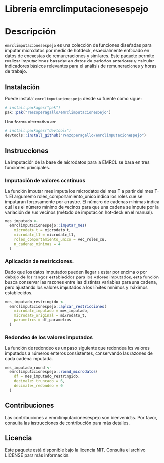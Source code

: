 Librería emrclimputacionesespejo
================

<!-- badges: start -->
<!-- badges: end -->

# Descripción

`emrclimputacionesespejo` es una colección de funciones diseñadas para
imputar microdatos por medio de hotdeck, especialmente enfocado en datos
de encuestas de remuneraciones y similares. Este paquete permite
realizar imputaciones basadas en datos de periodos anteriores y calcular
indicadores básicos relevantes para el análisis de remuneraciones y
horas de trabajo.

## Instalación

Puede instalar `emrclimputacionespejo` desde su fuente como sigue:

``` r
# install.packages("pak")
pak::pak("renzoperagallo/emrclimputacionespejo")
```

Una forma alternativa es:

``` r
# install.packages("devtools")
devtools::install_github("renzoperagallo/emrclimputacionespejo")
```

## Instrucciones

La imputación de la base de microdatos para la EMRCL se basa en tres
funciones principales.

### Imputación de valores continuos

La función imputar mes imputa los microdatos del mes T a partir del mes
T-1. El argumento roles_comportamiento_unico indica los roles que se
imputarán forzosamente por arrastre. El número de cadenas mínimas indica
cuál es el número mínimo de vecinos para que una cadena se impute por la
variación de sus vecinos (método de imputación hot-deck en el manual).

``` r
mes_imputado <-
  emrclimputacionespejo::imputar_mes(
    microdato_t = microdato_t,
    microdato_t1 = microdato_t1,
    roles_comportamiento_unico = vec_roles_cu,
    n_cadenas_minimas = 4
  )
```

### Aplicación de restricciones.

Dado que los datos imputados pueden llegar a estar por encima o por
debajo de los rangos establecidos para los valores imputados, esta
función busca conservar las razones entre las distintas variables para
una cadena, pero ajustando los valores imputados a los límites mínimos y
máximos establecidos.

``` r
mes_imputado_restringido <-
  emrclimputacionespejo::aplcar_restricciones(
    microdato_imputado = mes_imputado,
    microdato_original = microdato_t,
    parametros = df_parametros
  )
```

### Redondeo de los valores imputados

La función de redondeo es un paso siguiente que redondea los valores
imputados a números enteros consistentes, conservando las razones de
cada cadena imputada.

``` r
mes_imputado_round <-
  emrclimputacionespejo::round_microdatos(
    df = mes_imputado_restringido,
    decimales_truncado = 6,
    decimales_redondeo = 0
  )
```

## Contribuciones

Las contribuciones a emrclimputacionesespejo son bienvenidas. Por favor,
consulta las instrucciones de contribución para más detalles.

## Licencia

Este paquete está disponible bajo la licencia MIT. Consulta el archivo
LICENSE para más información.
